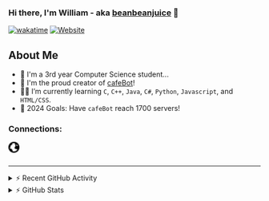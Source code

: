 ### Hi there, I'm William - aka [beanbeanjuice][website] 👋

[![wakatime](https://wakatime.com/badge/user/beeb4317-977b-4b19-878a-21e9aa8e43ed.svg?style=for-the-badge)](https://wakatime.com/@beeb4317-977b-4b19-878a-21e9aa8e43ed)
[![Website](https://img.shields.io/website?label=beanbeanjuice.com&style=for-the-badge&url=https%3A%2F%2Fbeanbeanjuice.com)](https://beanbeanjuice.com)

## About Me

- 🏫 I'm a 3rd year Computer Science student...
- 🤖 I'm the proud creator of [cafeBot][cafeBot]!
- 🧑‍🎓 I’m currently learning `C`, `C++`, `Java`, `C#`, `Python`, `Javascript`, and `HTML/CSS`.
- 🥅 2024 Goals: Have `cafeBot` reach 1700 servers!

### Connections:

[<img align="left" alt="beanbeanjuice.com" width="22px" src="https://raw.githubusercontent.com/iconic/open-iconic/master/svg/globe.svg" />][website]

<br />
<br />

---

<details>
  <summary>⚡ Recent GitHub Activity</summary>
  
<!--START_SECTION:activity-->
1. 🎉 Merged PR [#132](https://github.com/beanbeanjuice/SimpleProxyChat/pull/132) in [beanbeanjuice/SimpleProxyChat](https://github.com/beanbeanjuice/SimpleProxyChat)
2. 🎉 Merged PR [#130](https://github.com/beanbeanjuice/SimpleProxyChat/pull/130) in [beanbeanjuice/SimpleProxyChat](https://github.com/beanbeanjuice/SimpleProxyChat)
3. 🎉 Merged PR [#129](https://github.com/beanbeanjuice/SimpleProxyChat/pull/129) in [beanbeanjuice/SimpleProxyChat](https://github.com/beanbeanjuice/SimpleProxyChat)
4. 💪 Opened PR [#132](https://github.com/beanbeanjuice/SimpleProxyChat/pull/132) in [beanbeanjuice/SimpleProxyChat](https://github.com/beanbeanjuice/SimpleProxyChat)
5. ❗ Opened issue [#131](https://github.com/beanbeanjuice/SimpleProxyChat/issues/131) in [beanbeanjuice/SimpleProxyChat](https://github.com/beanbeanjuice/SimpleProxyChat)
<!--END_SECTION:activity-->

</details>

<details>
  <summary>⚡ GitHub Stats</summary>

  <!-- [GitHub Stats] -->
  <div align="center">
    <br>
    <a href="https://github.com/beanbeanjuice">
    <img height="160em" src="https://github-readme-stats.vercel.app/api?username=beanbeanjuice&show_icons=true&theme=tokyonight&include_all_commits=true&count_private=true"/>
    <img height="160em" src="https://github-readme-stats.vercel.app/api/top-langs/?username=beanbeanjuice&layout=compact&langs_count=8&theme=tokyonight&count_private=true"/>
  </div>

</details>

[website]: https://www.beanbeanjuice.com
[cafeBot]: https://www.github.com/beanbeanjuice/cafeBot
[twitter]: https://twitter.com/beanbeanjuice
[youtube]: https://youtube.com/beanbeanjuice
[instagram]: https://instagram.com/beanbeanjuice
[webdevplaylist]: https://www.youtube.com/playlist?list=PLkwxH9e_vrAJ0WbEsFA9W3I1W-g_BTsbt
[jsplaylist]: https://www.youtube.com/playlist?list=PLkwxH9e_vrALRJKu7wfXby3MKeflhTu6B
[cssplaylist]: https://www.youtube.com/playlist?list=PLkwxH9e_vrALSdvZuEh6gqQdmDoDIoqz4
[reactplaylist]: https://www.youtube.com/playlist?list=PLkwxH9e_vrAK4TdffpxKY3QGyHCpxFcQ0
